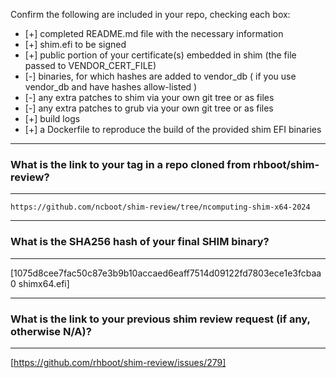 Confirm the following are included in your repo, checking each box:

 - [+] completed README.md file with the necessary information
 - [+] shim.efi to be signed
 - [+] public portion of your certificate(s) embedded in shim (the file passed to VENDOR_CERT_FILE)
 - [-] binaries, for which hashes are added to vendor_db ( if you use vendor_db and have hashes allow-listed )
 - [-] any extra patches to shim via your own git tree or as files
 - [-] any extra patches to grub via your own git tree or as files
 - [+] build logs
 - [+] a Dockerfile to reproduce the build of the provided shim EFI binaries

*******************************************************************************
### What is the link to your tag in a repo cloned from rhboot/shim-review?
*******************************************************************************
`https://github.com/ncboot/shim-review/tree/ncomputing-shim-x64-2024`

*******************************************************************************
### What is the SHA256 hash of your final SHIM binary?
*******************************************************************************
[1075d8cee7fac50c87e3b9b10accaed6eaff7514d09122fd7803ece1e3fcbaa0  shimx64.efi]

*******************************************************************************
### What is the link to your previous shim review request (if any, otherwise N/A)?
*******************************************************************************
[https://github.com/rhboot/shim-review/issues/279]
